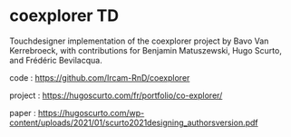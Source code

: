 
# coexplorer TD
Touchdesigner implementation of the coexplorer project by Bavo Van Kerrebroeck, with contributions for Benjamin Matuszewski, Hugo Scurto, and Frédéric Bevilacqua.

code : https://github.com/Ircam-RnD/coexplorer

project : https://hugoscurto.com/fr/portfolio/co-explorer/

paper : https://hugoscurto.com/wp-content/uploads/2021/01/scurto2021designing_authorsversion.pdf




